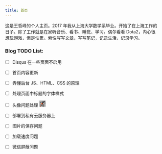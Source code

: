 ```yaml
---
title: 首页
---
```


<style>
h1 {
  background-color: #2B90B6;
  background-image: linear-gradient(45deg, #4EC5D4 10%, #146b8c 20%);
  background-size: 100%;
  -webkit-background-clip: text;
  -moz-background-clip: text;
  -webkit-text-fill-color: transparent;
  -moz-text-fill-color: transparent;
}

h2 {
  background-color: #2B90B6;
  background-image: linear-gradient(45deg, #4EC5D4 10%, #146b8c 20%);
  background-size: 100%;
  -webkit-background-clip: text;
  -moz-background-clip: text;
  -webkit-text-fill-color: transparent;
  -moz-text-fill-color: transparent;
}
</style>



这是王哲峰的个人主页。2017 年我从上海大学数学系毕业。开始了在上海工作的日子。除了工作就是在家听音乐、看书、睡觉、学习。偶尔看看 Dota2，内心很想玩游戏，但是怕累。索性写写文章，写写笔记，记录生活，记录学习。


### Blog TODO List:

- [ ] Disqus 在一些页面不启用
- [ ] 首页内容更新
- [ ] 弄懂后台 JS、HTML、CSS 的原理
- [ ] 处理页面中标题的字体样式
- [ ] 头像问题处理 <img src="./images/logo.jpg" width=20 height=20>
- [ ] 部署到私有云服务器上
- [ ] 图片的保存问题
- [ ] 加载速度问题
- [ ] 微信屏蔽问题




